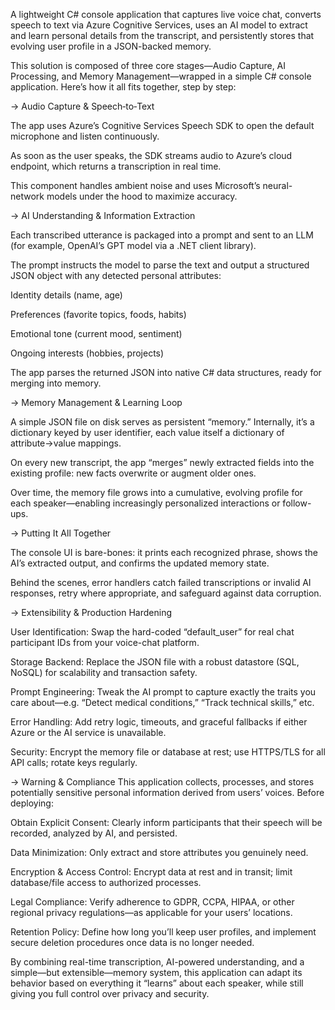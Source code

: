A lightweight C# console application that captures live voice chat, converts speech to text via Azure Cognitive Services, uses an AI model to extract and learn personal details from the transcript, and persistently stores that evolving user profile in a JSON-backed memory.


This solution is composed of three core stages—Audio Capture, AI Processing, and Memory Management—wrapped in a simple C# console application. Here’s how it all fits together, step by step:

-> Audio Capture & Speech‐to‐Text

The app uses Azure’s Cognitive Services Speech SDK to open the default microphone and listen continuously.

As soon as the user speaks, the SDK streams audio to Azure’s cloud endpoint, which returns a transcription in real time.

This component handles ambient noise and uses Microsoft’s neural-network models under the hood to maximize accuracy.

-> AI Understanding & Information Extraction

Each transcribed utterance is packaged into a prompt and sent to an LLM (for example, OpenAI’s GPT model via a .NET client library).

The prompt instructs the model to parse the text and output a structured JSON object with any detected personal attributes:

Identity details (name, age)

Preferences (favorite topics, foods, habits)

Emotional tone (current mood, sentiment)

Ongoing interests (hobbies, projects)

The app parses the returned JSON into native C# data structures, ready for merging into memory.

-> Memory Management & Learning Loop

A simple JSON file on disk serves as persistent “memory.” Internally, it’s a dictionary keyed by user identifier, each value itself a dictionary of attribute→value mappings.

On every new transcript, the app “merges” newly extracted fields into the existing profile: new facts overwrite or augment older ones.

Over time, the memory file grows into a cumulative, evolving profile for each speaker—enabling increasingly personalized interactions or follow-ups.

-> Putting It All Together

The console UI is bare-bones: it prints each recognized phrase, shows the AI’s extracted output, and confirms the updated memory state.

Behind the scenes, error handlers catch failed transcriptions or invalid AI responses, retry where appropriate, and safeguard against data corruption.

-> Extensibility & Production Hardening

User Identification: Swap the hard-coded “default_user” for real chat participant IDs from your voice-chat platform.

Storage Backend: Replace the JSON file with a robust datastore (SQL, NoSQL) for scalability and transaction safety.

Prompt Engineering: Tweak the AI prompt to capture exactly the traits you care about—e.g. “Detect medical conditions,” “Track technical skills,” etc.

Error Handling: Add retry logic, timeouts, and graceful fallbacks if either Azure or the AI service is unavailable.

Security: Encrypt the memory file or database at rest; use HTTPS/TLS for all API calls; rotate keys regularly.

-> Warning & Compliance
This application collects, processes, and stores potentially sensitive personal information derived from users’ voices. Before deploying:

Obtain Explicit Consent: Clearly inform participants that their speech will be recorded, analyzed by AI, and persisted.

Data Minimization: Only extract and store attributes you genuinely need.

Encryption & Access Control: Encrypt data at rest and in transit; limit database/file access to authorized processes.

Legal Compliance: Verify adherence to GDPR, CCPA, HIPAA, or other regional privacy regulations—as applicable for your users’ locations.

Retention Policy: Define how long you’ll keep user profiles, and implement secure deletion procedures once data is no longer needed.

By combining real-time transcription, AI-powered understanding, and a simple—but extensible—memory system, this application can adapt its behavior based on everything it “learns” about each speaker, while still giving you full control over privacy and security.
